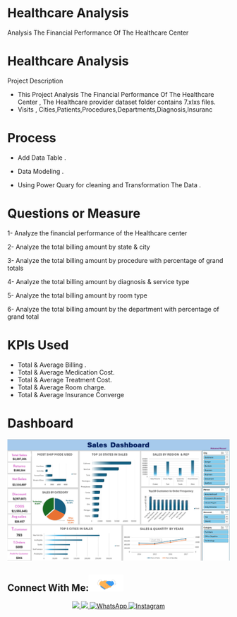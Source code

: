 # Healthcare Analysis
Analysis The Financial  Performance Of The Healthcare  Center 




# Healthcare Analysis

Project Description

* This Project Analysis The Financial  Performance Of The Healthcare  Center , The Healthcare provider dataset folder contains 7.xlxs files.
* Visits , Cities,Patients,Procedures,Departments,Diagnosis,Insuranc



# Process

- Add Data Table . 

- Data Modeling .

- Using Power Quary  for cleaning and Transformation The Data .


# Questions or Measure 
1-  Analyze the financial performance of the Healthcare center

2-  Analyze the total billing amount by state & city
 
3- Analyze the total billing amount by procedure with percentage of grand totals 
 
4- Analyze the total billing amount by diagnosis & service type
 
 
 5- Analyze the total billing amount by room type 

 
 6-  Analyze the total billing amount by the department with percentage of grand total


# KPIs Used
* Total & Average Billing .
* Total & Average Medication Cost.
* Total & Average Treatment Cost.
* Total & Average Room charge.
* Total & Average Insurance Converge


# Dashboard  

![Alt text](https://github.com/Mohamed-mosad-hadia/Sales-Data-Analysis-/blob/main/Dashboard.jpg)


##  Connect With Me:<img src="https://github.com/0xAbdulKhalid/0xAbdulKhalid/raw/main/assets/mdImages/handshake.gif" width ="80">

<div align="center">
 <a href="https://www.linkedin.com/in/mohamed-mosaad-85840b254" target="_blank">
        <img src="https://img.shields.io/badge/LinkedIn-0077B5?style=for-the-badge&logo=linkedin&logoColor=white" target="_blank" />
    </a>
 <a href="mailto:muhamed.mosadd@gmail.com">
    <img src="https://img.shields.io/badge/Gmail-333333?style=for-the-badge&logo=gmail&logoColor=red" />
  </a>
   <a href="https://wa.me/201069781595" target="_blank">
      <img src="https://img.shields.io/badge/WhatsApp-25D366?style=for-the-badge&logo=whatsapp&logoColor=white" target="_blank" alt="WhatsApp">
   </a>
     </a>
   <a href="https://www.instagram.com/mmosad22" target="_blank">
      <img src="https://img.shields.io/badge/Instagram-E4405F?style=for-the-badge&logo=instagram&logoColor=white" target="_blank" alt="Instagram">
   </a>
</div>




